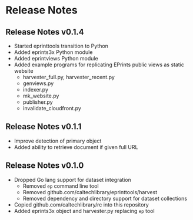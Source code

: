 
# Release Notes

## Release Notes v0.1.4

+ Started eprinttools transition to Python
+ Added eprints3x Python module
+ Added eprintviews Python module
+ Added example programs for replicating EPrints public views as static website
    + harvester_full.py, harvester_recent.py
    + genviews.py
    + indexer.py
    + mk_website.py
    + publisher.py
    + invalidate_cloudfront.py

## Release Notes v0.1.1

+ Improve detection of primary object
+ Added ability to retrieve document if given full URL


## Release Notes v0.1.0

+ Dropped Go lang support for dataset integration
    + Removed `ep` command line tool
    + Removed github.com/caltechlibrary/eprinttools/harvest
    + Removed dependency and directory support for dataset collections
+ Copied github.com/caltechlibrary/rc into this repository
+ Added eprints3x object and harvester.py replacing `ep` tool

